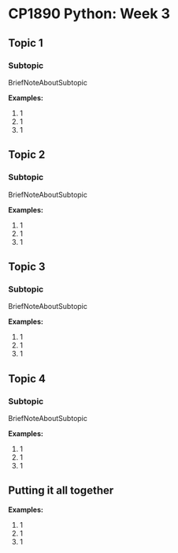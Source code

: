 # CP1890 Python: Week 3

## Topic 1

### Subtopic

BriefNoteAboutSubtopic

**Examples:**
1. 1
2. 1
3. 1

## Topic 2

### Subtopic

BriefNoteAboutSubtopic

**Examples:**
1. 1
2. 1
3. 1

## Topic 3

### Subtopic

BriefNoteAboutSubtopic

**Examples:**
1. 1
2. 1
3. 1

## Topic 4

### Subtopic

BriefNoteAboutSubtopic

**Examples:**
1. 1
2. 1
3. 1

## Putting it all together

**Examples:**
1. 1
2. 1
3. 1